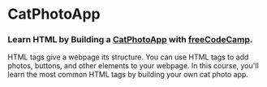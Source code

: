 # CatPhotoApp

<h3>Learn HTML by Building a <a href="https://teoptl.github.io/Cat Photo App">CatPhotoApp</a> with <a href="https://freecodecamp.org" >freeCodeCamp</a>.</h3>

HTML tags give a webpage its structure. You can use HTML tags to add photos, buttons, and other elements to your webpage.
In this course, you'll learn the most common HTML tags by building your own cat photo app.
